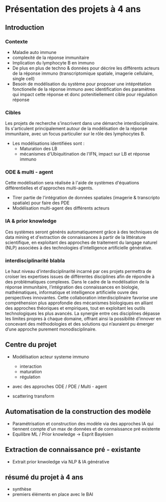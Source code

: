 
# Présentation des projets à 4 ans

## Introduction

### Contexte
- Maladie auto immune
- complexité de la réponse immunitaire
- Implication du lymphocyte B en immuno
- De plus en plus de techno & données pour décrire les différents acteurs de la réponse immuno (transcriptomique spatiale, imagerie cellulaire, single cell)
- Besoin de modélisation du système pour proposer une intéprétation fonctionelle de la réponse immuno avec identification des paramètres qui impact cette réponse et donc potenitiellement cible pour régulation réponse

### Cibles
Les projets de recherche s'inscrivent dans une démarche interdisciplinaire. Ils s'articulent principalement autour de la modélisation de la réponse immunitaire, avec un focus particulier sur le rôle des lymphocytes B.
- Les modélisations identifiées sont :
    * Maturation des LB
    * mécanismes d'Ubiquitination de l'IFN, impact sur LB et réponse immuno

### ODE & multi - agent
Cette modélisation sera réalisée à l'aide de systèmes d'équations différentielles et d'approches multi-agents.
- Tirer partie de l'intégration de données spatiales (imagerie & transcripto spatiale) pour faire des PDE
- Modélisation multi-agent des différents acteurs

### IA & prior knowledge
Ces systèmes seront générés automatiquement grâce à des techniques de data mining et d'extraction de connaissances à partir de la littérature scientifique, en exploitant des approches de traitement du langage naturel (NLP) associées à des technologies d'intelligence artificielle générative.

### interdisciplinarité blabla
Le haut niveau d'interdisciplinarité incarné par ces projets permettra de croiser les expertises issues de différentes disciplines afin de répondre à des problématiques complexes. Dans le cadre de la modélisation de la réponse immunitaire, l’intégration des connaissances en biologie, mathématiques, informatique et intelligence artificielle ouvre des perspectives innovantes. Cette collaboration interdisciplinaire favorise une compréhension plus approfondie des mécanismes biologiques en alliant des approches théoriques et empiriques, tout en exploitant les outils technologiques les plus avancés. La synergie entre ces disciplines dépasse les limites propres à chaque domaine, offrant ainsi la possibilité d’innover en concevant des méthodologies et des solutions qui n’auraient pu émerger d’une approche purement monodisciplinaire.






## Centre du projet
- Modélisation acteur systeme immuno
  - interaction
  - maturation
  - régulation

- avec des approches ODE / PDE / Multi - agent
- scattering transform




## Automatisation de la construction des modèle
- Paramétrisation et construction des modèle via des approches IA qui tiennent compte d'un max de données et de connaissance pré existente
- Equilibre ML / Prior knowledge -> Esprit Bayésien



## Extraction de connaissance pré - existante
- Extrait prior knwoledge via NLP & IA générative


## résumé du projet à 4 ans
  - synthèse
  - premiers éléments en place avec le BAI
